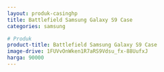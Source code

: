 ```yaml
---
layout: produk-casinghp
title: Battlefield Samsung Galaxy S9 Case
categories: samsung

# Produk
product-title: Battlefield Samsung Galaxy S9 Case
image-drive: 1FUVvOnWken1R7aRS9Vdsu_fx-88UufxJ
harga: 90000
---
```

